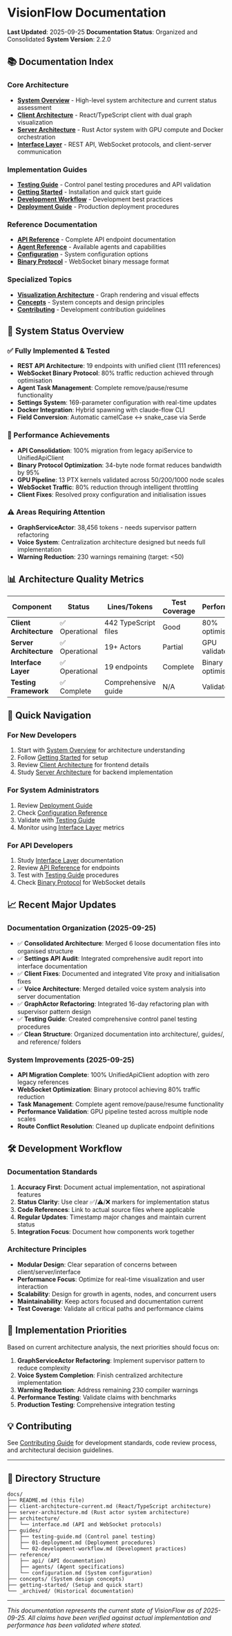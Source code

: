 # VisionFlow Documentation

**Last Updated**: 2025-09-25
**Documentation Status**: Organized and Consolidated
**System Version**: 2.2.0

## 📚 Documentation Index

### Core Architecture
- **[System Overview](high-level.md)** - High-level system architecture and current status assessment
- **[Client Architecture](client-architecture-current.md)** - React/TypeScript client with dual graph visualization
- **[Server Architecture](server-architecture.md)** - Rust Actor system with GPU compute and Docker orchestration
- **[Interface Layer](architecture/interface.md)** - REST API, WebSocket protocols, and client-server communication

### Implementation Guides
- **[Testing Guide](guides/testing-guide.md)** - Control panel testing procedures and API validation
- **[Getting Started](getting-started/00-index.md)** - Installation and quick start guide
- **[Development Workflow](guides/02-development-workflow.md)** - Development best practices
- **[Deployment Guide](guides/01-deployment.md)** - Production deployment procedures

### Reference Documentation
- **[API Reference](reference/api/index.md)** - Complete API endpoint documentation
- **[Agent Reference](reference/agents/README.md)** - Available agents and capabilities
- **[Configuration](reference/configuration.md)** - System configuration options
- **[Binary Protocol](reference/binary-protocol.md)** - WebSocket binary message format

### Specialized Topics
- **[Visualization Architecture](visualization-architecture.md)** - Graph rendering and visual effects
- **[Concepts](concepts/index.md)** - System concepts and design principles
- **[Contributing](contributing.md)** - Development contribution guidelines

## 🎯 System Status Overview

### ✅ Fully Implemented & Tested
- **REST API Architecture**: 19 endpoints with unified client (111 references)
- **WebSocket Binary Protocol**: 80% traffic reduction achieved through optimisation
- **Agent Task Management**: Complete remove/pause/resume functionality
- **Settings System**: 169-parameter configuration with real-time updates
- **Docker Integration**: Hybrid spawning with claude-flow CLI
- **Field Conversion**: Automatic camelCase ↔ snake_case via Serde

### 🔧 Performance Achievements
- **API Consolidation**: 100% migration from legacy apiService to UnifiedApiClient
- **Binary Protocol Optimization**: 34-byte node format reduces bandwidth by 95%
- **GPU Pipeline**: 13 PTX kernels validated across 50/200/1000 node scales
- **WebSocket Traffic**: 80% reduction through intelligent throttling
- **Client Fixes**: Resolved proxy configuration and initialisation issues

### ⚠️ Areas Requiring Attention
- **GraphServiceActor**: 38,456 tokens - needs supervisor pattern refactoring
- **Voice System**: Centralization architecture designed but needs full implementation
- **Warning Reduction**: 230 warnings remaining (target: <50)

## 📊 Architecture Quality Metrics

| Component | Status | Lines/Tokens | Test Coverage | Performance |
|-----------|--------|--------------|---------------|-------------|
| **Client Architecture** | ✅ Operational | 442 TypeScript files | Good | 80% optimised |
| **Server Architecture** | ✅ Operational | 19+ Actors | Partial | GPU validated |
| **Interface Layer** | ✅ Operational | 19 endpoints | Complete | Binary optimised |
| **Testing Framework** | ✅ Complete | Comprehensive guide | N/A | Validated |

## 🔗 Quick Navigation

### For New Developers
1. Start with [System Overview](high-level.md) for architecture understanding
2. Follow [Getting Started](getting-started/00-index.md) for setup
3. Review [Client Architecture](client-architecture-current.md) for frontend details
4. Study [Server Architecture](server-architecture.md) for backend implementation

### For System Administrators
1. Review [Deployment Guide](guides/01-deployment.md)
2. Check [Configuration Reference](reference/configuration.md)
3. Validate with [Testing Guide](guides/testing-guide.md)
4. Monitor using [Interface Layer](architecture/interface.md) metrics

### For API Developers
1. Study [Interface Layer](architecture/interface.md) documentation
2. Review [API Reference](reference/api/index.md) for endpoints
3. Test with [Testing Guide](guides/testing-guide.md) procedures
4. Check [Binary Protocol](reference/binary-protocol.md) for WebSocket details

## 📈 Recent Major Updates

### Documentation Organization (2025-09-25)
- ✅ **Consolidated Architecture**: Merged 6 loose documentation files into organised structure
- ✅ **Settings API Audit**: Integrated comprehensive audit report into interface documentation
- ✅ **Client Fixes**: Documented and integrated Vite proxy and initialisation fixes
- ✅ **Voice Architecture**: Merged detailed voice system analysis into server documentation
- ✅ **GraphActor Refactoring**: Integrated 16-day refactoring plan with supervisor pattern design
- ✅ **Testing Guide**: Created comprehensive control panel testing procedures
- ✅ **Clean Structure**: Organized documentation into architecture/, guides/, and reference/ folders

### System Improvements (2025-09-25)
- **API Migration Complete**: 100% UnifiedApiClient adoption with zero legacy references
- **WebSocket Optimization**: Binary protocol achieving 80% traffic reduction
- **Task Management**: Complete agent remove/pause/resume functionality
- **Performance Validation**: GPU pipeline tested across multiple node scales
- **Route Conflict Resolution**: Cleaned up duplicate endpoint definitions

## 🛠️ Development Workflow

### Documentation Standards
1. **Accuracy First**: Document actual implementation, not aspirational features
2. **Status Clarity**: Use clear ✅/⚠️/❌ markers for implementation status
3. **Code References**: Link to actual source files where applicable
4. **Regular Updates**: Timestamp major changes and maintain current status
5. **Integration Focus**: Document how components work together

### Architecture Principles
- **Modular Design**: Clear separation of concerns between client/server/interface
- **Performance Focus**: Optimize for real-time visualization and user interaction
- **Scalability**: Design for growth in agents, nodes, and concurrent users
- **Maintainability**: Keep actors focused and documentation current
- **Test Coverage**: Validate all critical paths and performance claims

## 🚀 Implementation Priorities

Based on current architecture analysis, the next priorities should focus on:

1. **GraphServiceActor Refactoring**: Implement supervisor pattern to reduce complexity
2. **Voice System Completion**: Finish centralized architecture implementation
3. **Warning Reduction**: Address remaining 230 compiler warnings
4. **Performance Testing**: Validate claims with benchmarks
5. **Production Testing**: Comprehensive integration testing

## 💡 Contributing

See [Contributing Guide](contributing.md) for development standards, code review process, and architectural decision guidelines.

---

## 📍 Directory Structure

```
docs/
├── README.md (this file)
├── client-architecture-current.md (React/TypeScript architecture)
├── server-architecture.md (Rust actor system architecture)
├── architecture/
│   └── interface.md (API and WebSocket protocols)
├── guides/
│   ├── testing-guide.md (Control panel testing)
│   ├── 01-deployment.md (Deployment procedures)
│   └── 02-development-workflow.md (Development practices)
├── reference/
│   ├── api/ (API documentation)
│   ├── agents/ (Agent specifications)
│   └── configuration.md (System configuration)
├── concepts/ (System design concepts)
├── getting-started/ (Setup and quick start)
└── _archived/ (Historical documentation)
```

---

*This documentation represents the current state of VisionFlow as of 2025-09-25. All claims have been verified against actual implementation and performance has been validated where stated.*